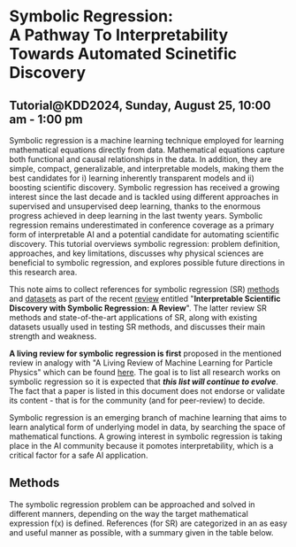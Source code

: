 # Symbolic Regression:<br> A Pathway To Interpretability Towards Automated Scinetific Discovery
## Tutorial@KDD2024, Sunday, August 25, 10:00 am - 1:00 pm

  Symbolic regression is a machine learning technique employed for learning mathematical equations directly from data. Mathematical equations capture both functional and causal relationships in the data. In addition, they are simple, compact, generalizable, and interpretable models, making them the best candidates for i) learning inherently transparent models and ii) boosting scientific discovery. Symbolic regression has received a growing interest since the last decade and is tackled using different approaches in supervised and unsupervised deep learning, thanks to the enormous progress achieved in deep learning in the last twenty years. 
  Symbolic regression remains underestimated in conference coverage as a primary form of interpretable AI and a potential candidate for automating scientific discovery. This tutorial overviews symbolic regression: problem definition, approaches, and key limitations, discusses why physical sciences are beneficial to symbolic regression, and explores possible future directions in this research area.

  
This note aims to collect references for symbolic regression (SR) [methods](#methods) and [datasets](#datasets) as part of the recent [review](https://arxiv.org/abs/2211.10873) entitled "**Interpretable Scientific Discovery with Symbolic Regression: A Review**". The latter review SR methods and state-of-the-art applications of SR, along with existing datasets usually used in testing SR methods, and discusses their main strength and weakness.

<!-- [<img src="https://s18955.pcdn.co/wp-content/uploads/2018/02/github.png" width="25"/>](https://github.com/user/repository/subscription) -->

**A living review for symbolic regression is first** proposed in the mentioned review in analogy with "A Living Review of Machine Learning for Particle Physics" which can be found [here](https://iml-wg.github.io/HEPML-LivingReview/). The goal is to list all research works on symbolic regression so it is expected that ***this list will continue to evolve***. The fact that a paper is listed in this document does not endorse or validate its content - that is for the community (and for peer-review) to decide.

Symbolic regression is an emerging branch of machine learning that aims to learn analytical form of underlying model in data, by searching the space of mathematical functions. A growing interest in symbolic regression is taking place in the AI community because it pomotes interpretability, which is a critical factor for a safe AI application.

## Methods 
The symbolic regression problem can be approached and solved in different manners, depending on the way the target mathematical expression f(x) is defined. References (for SR) are categorized in an as easy and useful manner as possible, with a summary given in the table below. 


